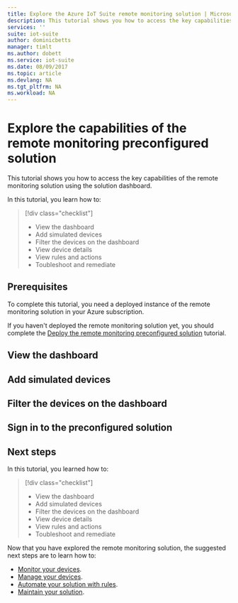 ```yaml
---
title: Explore the Azure IoT Suite remote monitoring solution | Microsoft Docs 
description: This tutorial shows you how to access the key capabilities of the remote monitoring solution dashboard.
services: ''
suite: iot-suite
author: dominicbetts
manager: timlt
ms.author: dobett
ms.service: iot-suite
ms.date: 08/09/2017
ms.topic: article
ms.devlang: NA
ms.tgt_pltfrm: NA
ms.workload: NA
---
```


# Explore the capabilities of the remote monitoring preconfigured solution

This tutorial shows you how to access the key capabilities of the remote monitoring solution using the solution dashboard.

In this tutorial, you learn how to:

>[!div class="checklist"]
> * View the dashboard
> * Add simulated devices
> * Filter the devices on the dashboard
> * View device details
> * View rules and actions
> * Toubleshoot and remediate

## Prerequisites

To complete this tutorial, you need a deployed instance of the remote monitoring solution in your Azure subscription.

If you haven't deployed the remote monitoring solution yet, you should complete the [Deploy the remote monitoring preconfigured solution](iot-suite-remote-monitoring-deploy.md) tutorial.

## View the dashboard

## Add simulated devices

## Filter the devices on the dashboard

## Sign in to the preconfigured solution

## Next steps

In this tutorial, you learned how to:

>[!div class="checklist"]
> * View the dashboard
> * Add simulated devices
> * Filter the devices on the dashboard
> * View device details
> * View rules and actions
> * Toubleshoot and remediate

Now that you have explored the remote monitoring solution, the suggested next steps are to learn how to:

* [Monitor your devices](./iot-suite-remote-monitoring-monitor.md).
* [Manage your devices](./iot-suite-remote-monitoring-manage.md).
* [Automate your solution with rules](./iot-suite-remote-monitoring-automate.md).
* [Maintain your solution](./iot-suite-remote-monitoring-maintain.md).

<!-- Next tutorials in the sequence -->